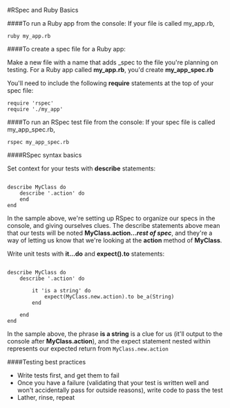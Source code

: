 #RSpec and Ruby Basics

####To run a Ruby app from the console:
If your file is called my_app.rb, 

```ruby my_app.rb```

####To create a spec file for a Ruby app:

Make a new file with a name that adds _spec to the file you're planning on testing. For a Ruby app called **my_app.rb**, you'd create **my_app_spec.rb**

You'll need to include the following **require** statements at the top of your spec file:

```
require 'rspec'
require './my_app'
```

####To run an RSpec test file from the console:
If your spec file is called my_app_spec.rb, 

```rspec my_app_spec.rb```

####RSpec syntax basics

Set context for your tests with **describe** statements:


```

describe MyClass do
	describe '.action' do
	end
end

```

In the sample above, we're setting up RSpec to organize our specs in the console, and giving ourselves clues. The describe statements above mean that our tests will be noted **MyClass.action…*rest of spec***, and they're a way of letting us know that we're looking at the **action** method of **MyClass**.

Write unit tests with **it…do** and **expect().to** statements:

```

describe MyClass do
	describe '.action' do
	
		it 'is a string' do
			expect(MyClass.new.action).to be_a(String)
		end
	
	end
end

```

In the sample above, the phrase **is a string** is a clue for us (it'll output to the console after **MyClass.action**), and the expect statement nested within represents our expected return from ```MyClass.new.action```

####Testing best practices

- Write tests first, and get them to fail
- Once you have a failure (validating that your test is written well and won't accidentally pass for outside reasons), write code to pass the test
- Lather, rinse, repeat

